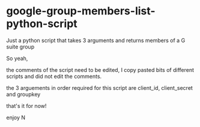 # google-group-members-list-python-script
Just a python script that takes 3 arguments and returns members of a G suite group


So yeah,

the comments of the script need to be edited, I copy pasted bits of different scripts and did not edit the comments.

the 3 arguements in order required for this script are client_id, client_secret and groupkey

that's it for now!

enjoy
N
